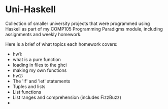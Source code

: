 # Uni-Haskell
Collection of smaller university projects that were programmed using Haskell as part of my COMP105 Programming Paradigms module, including assignments and weekly homework.

Here is a brief of what topics each homework covers:
- hw1:
-   what is a pure function
-   loading in files to the ghci
-   making my own functions
- hw2:
-   The 'if' and 'let' statements
-   Tuples and lists
-   List functions
-   List ranges and comprehension (includes FizzBuzz)
- 
